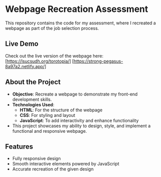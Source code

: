 # Webpage Recreation Assessment

This repository contains the code for my assessment, where I recreated a webpage as part of the job selection process.

## Live Demo

Check out the live version of the webpage here: [https://lsucsudh.org/torotopia/] 
[https://strong-pegasus-8a97a2.netlify.app/]

## About the Project

- **Objective**: Recreate a webpage to demonstrate my front-end development skills.
- **Technologies Used**:
  - **HTML**: For the structure of the webpage
  - **CSS**: For styling and layout
  - **JavaScript**: To add interactivity and enhance functionality
- This project showcases my ability to design, style, and implement a functional and responsive webpage.

## Features

- Fully responsive design
- Smooth interactive elements powered by JavaScript
- Accurate recreation of the given design
